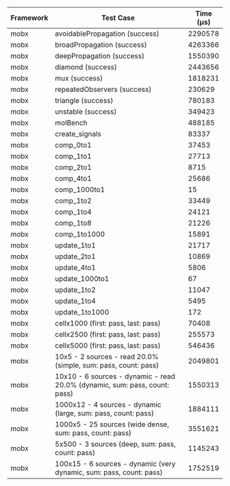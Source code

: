 | Framework | Test Case | Time (μs) |
| --- | --- | --- |
| mobx | avoidablePropagation (success) | 2290578 |
| mobx | broadPropagation (success) | 4263366 |
| mobx | deepPropagation (success) | 1550390 |
| mobx | diamond (success) | 2443656 |
| mobx | mux (success) | 1818231 |
| mobx | repeatedObservers (success) | 230629 |
| mobx | triangle (success) | 780183 |
| mobx | unstable (success) | 349423 |
| mobx | molBench | 488185 |
| mobx | create_signals | 83337 |
| mobx | comp_0to1 | 37453 |
| mobx | comp_1to1 | 27713 |
| mobx | comp_2to1 | 8715 |
| mobx | comp_4to1 | 25686 |
| mobx | comp_1000to1 | 15 |
| mobx | comp_1to2 | 33449 |
| mobx | comp_1to4 | 24121 |
| mobx | comp_1to8 | 21226 |
| mobx | comp_1to1000 | 15891 |
| mobx | update_1to1 | 21717 |
| mobx | update_2to1 | 10869 |
| mobx | update_4to1 | 5806 |
| mobx | update_1000to1 | 67 |
| mobx | update_1to2 | 11047 |
| mobx | update_1to4 | 5495 |
| mobx | update_1to1000 | 172 |
| mobx | cellx1000 (first: pass, last: pass) | 70408 |
| mobx | cellx2500 (first: pass, last: pass) | 255573 |
| mobx | cellx5000 (first: pass, last: pass) | 546436 |
| mobx | 10x5 - 2 sources - read 20.0% (simple, sum: pass, count: pass) | 2049801 |
| mobx | 10x10 - 6 sources - dynamic - read 20.0% (dynamic, sum: pass, count: pass) | 1550313 |
| mobx | 1000x12 - 4 sources - dynamic (large, sum: pass, count: pass) | 1884111 |
| mobx | 1000x5 - 25 sources (wide dense, sum: pass, count: pass) | 3551621 |
| mobx | 5x500 - 3 sources (deep, sum: pass, count: pass) | 1145243 |
| mobx | 100x15 - 6 sources - dynamic (very dynamic, sum: pass, count: pass) | 1752519 |
